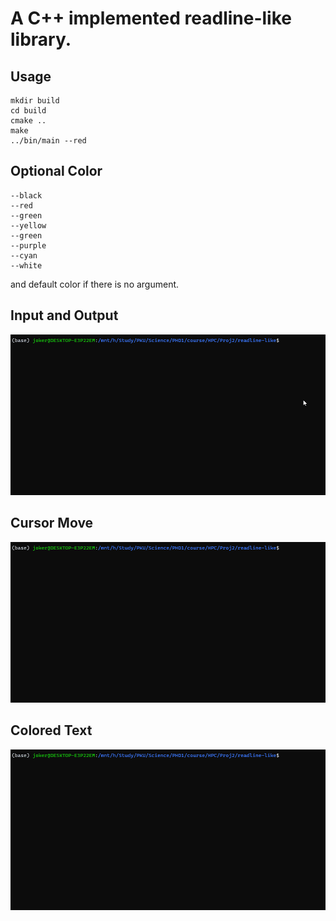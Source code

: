 # A C++ implemented readline-like library.

## Usage
```shell
mkdir build
cd build
cmake ..
make
../bin/main --red
```

## Optional Color
```
--black
--red
--green
--yellow
--green
--purple
--cyan
--white
```
and default color if there is no argument.


## Input and Output
<img src = "/resource/input_output.gif">

## Cursor Move
<img src = "/resource/cursor_move.gif">


## Colored Text
<img src = "/resource/colored_text.gif">